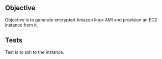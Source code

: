## Objective

Objective is to generate encrypted Amazon linux AMI and provision an EC2 instance from it. 

## Tests

Test is to ssh to the instance. 
